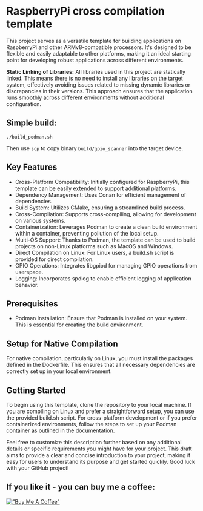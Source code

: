 # RaspberryPi cross compilation template

This project serves as a versatile template for building applications on RaspberryPi and other ARMv8-compatible processors. It's designed to be flexible and easily adaptable to other platforms, making it an ideal starting point for developing robust applications across different environments.

**Static Linking of Libraries:** All libraries used in this project are statically linked. This means there is no need to install any libraries on the target system, effectively avoiding issues related to missing dynamic libraries or discrepancies in their versions. This approach ensures that the application runs smoothly across different environments without additional configuration.


## Simple build:
```
./build_podman.sh
```

Then use `scp` to copy binary `build/gpio_scanner` into the target device. 

## Key Features
* Cross-Platform Compatibility: Initially configured for RaspberryPi, this template can be easily extended to support additional platforms.
* Dependency Management: Uses Conan for efficient management of dependencies.
* Build System: Utilizes CMake, ensuring a streamlined build process.
* Cross-Compilation: Supports cross-compiling, allowing for development on various systems.
* Containerization: Leverages Podman to create a clean build environment within a container, preventing pollution of the local setup.
* Multi-OS Support: Thanks to Podman, the template can be used to build projects on non-Linux platforms such as MacOS and Windows.
* Direct Compilation on Linux: For Linux users, a build.sh script is provided for direct compilation.
* GPIO Operations: Integrates libgpiod for managing GPIO operations from userspace.
* Logging: Incorporates spdlog to enable efficient logging of application behavior.

## Prerequisites
* Podman Installation: Ensure that Podman is installed on your system. This is essential for creating the build environment.

## Setup for Native Compilation
For native compilation, particularly on Linux, you must install the packages defined in the Dockerfile. This ensures that all necessary dependencies are correctly set up in your local environment.

## Getting Started
To begin using this template, clone the repository to your local machine. If you are compiling on Linux and prefer a straightforward setup, you can use the provided build.sh script. For cross-platform development or if you prefer containerized environments, follow the steps to set up your Podman container as outlined in the documentation.

Feel free to customize this description further based on any additional details or specific requirements you might have for your project. This draft aims to provide a clear and concise introduction to your project, making it easy for users to understand its purpose and get started quickly. Good luck with your GitHub project!

## If you like it - you can buy me a coffee:
[!["Buy Me A Coffee"](https://www.buymeacoffee.com/assets/img/custom_images/orange_img.png)](https://www.buymeacoffee.com/wolosewicz)